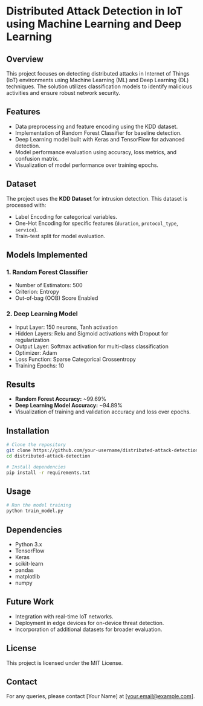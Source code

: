 
# Distributed Attack Detection in IoT using Machine Learning and Deep Learning

## Overview
This project focuses on detecting distributed attacks in Internet of Things (IoT) environments using Machine Learning (ML) and Deep Learning (DL) techniques. The solution utilizes classification models to identify malicious activities and ensure robust network security.

## Features
- Data preprocessing and feature encoding using the KDD dataset.
- Implementation of Random Forest Classifier for baseline detection.
- Deep Learning model built with Keras and TensorFlow for advanced detection.
- Model performance evaluation using accuracy, loss metrics, and confusion matrix.
- Visualization of model performance over training epochs.

## Dataset
The project uses the **KDD Dataset** for intrusion detection. This dataset is processed with:
- Label Encoding for categorical variables.
- One-Hot Encoding for specific features (`duration`, `protocol_type`, `service`).
- Train-test split for model evaluation.

## Models Implemented
### 1. Random Forest Classifier
- Number of Estimators: 500
- Criterion: Entropy
- Out-of-bag (OOB) Score Enabled

### 2. Deep Learning Model
- Input Layer: 150 neurons, Tanh activation
- Hidden Layers: Relu and Sigmoid activations with Dropout for regularization
- Output Layer: Softmax activation for multi-class classification
- Optimizer: Adam
- Loss Function: Sparse Categorical Crossentropy
- Training Epochs: 10

## Results
- **Random Forest Accuracy:** ~99.69%
- **Deep Learning Model Accuracy:** ~94.89%
- Visualization of training and validation accuracy and loss over epochs.

## Installation
```bash
# Clone the repository
git clone https://github.com/your-username/distributed-attack-detection.git
cd distributed-attack-detection

# Install dependencies
pip install -r requirements.txt
```

## Usage
```python
# Run the model training
python train_model.py
```

## Dependencies
- Python 3.x
- TensorFlow
- Keras
- scikit-learn
- pandas
- matplotlib
- numpy

## Future Work
- Integration with real-time IoT networks.
- Deployment in edge devices for on-device threat detection.
- Incorporation of additional datasets for broader evaluation.

## License
This project is licensed under the MIT License.

## Contact
For any queries, please contact [Your Name] at [your.email@example.com].
